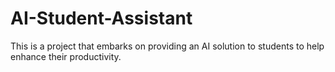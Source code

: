 # AI-Student-Assistant
This is a project that embarks on providing an AI solution to students to help enhance their productivity.
